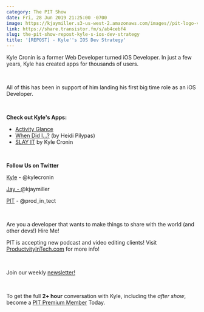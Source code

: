 ```yaml
---
category: The PIT Show
date: Fri, 28 Jun 2019 21:25:00 -0700
image: https://kjaymiller.s3-us-west-2.amazonaws.com/images//pit-logo-v5.jpg
link: https://share.transistor.fm/s/ab4cebf4
slug: the-pit-show-repost-kyle-s-ios-dev-strategy
title: '[REPOST] - Kyle''s IOS Dev Strategy'
---
```


<p>Kyle Cronin is a former Web Developer turned iOS Developer. In just a few years, Kyle has created apps for thousands of users. </p><p><br /></p><p>All of this has been in support of him landing his first big time role as an iOS Developer. </p><p><br /></p><p><b>Check out Kyle's Apps:</b></p><ul>
<li><a href="https://apps.apple.com/us/app/activity-glance/id1388272110">Activity Glance</a></li>
<li>
<a href="https://apps.apple.com/us/app/when-did-i/id1463692593">When Did I…?</a> (by Heidi Pilypas)</li>
<li>
<a href="https://apps.apple.com/us/app/slay-it/id1460213513">SLAY IT</a> by Kyle Cronin</li>
</ul><p><br /></p><p><b>Follow Us on Twitter</b></p><p><a href="https://twitter.com/kylecronin">Kyle</a> - @kylecronin</p><p><a href="https://twitter.com/kjaymiller">Jay - </a>@kjaymiller</p><p><a href="https://twitter.com/prod_in_tech">PIT</a> - @prod_in_tect</p><p><br /></p><p>Are you a developer that wants to make things to share with the world (and other devs!) Hire Me!</p><p>PIT is accepting new podcast and video editing clients! Visit <a href="https://productivityintech.com">ProductvityInTech.com</a> for more info!</p><p><br /></p><p>Join our weekly <a href="https://buttondown.email/productivityintech">newsletter!</a></p><p><br /></p><p>To get the full <strong>2+ hour</strong> conversation with Kyle, including the <em>after show</em>, become a <a href="https://productivityintech.com/memberships">PIT Premium Member</a> Today. </p>